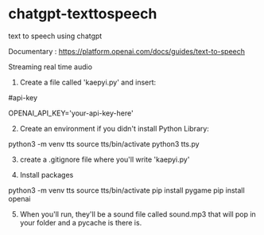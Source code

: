 # chatgpt-texttospeech
text to speech using chatgpt


Documentary : https://platform.openai.com/docs/guides/text-to-speech

Streaming real time audio

1. Create a file called 'kaepyi.py' and insert: 

#api-key

OPENAI_API_KEY='your-api-key-here'

2. Create an environment if you didn't install Python Library: 

python3 -m venv tts 
source tts/bin/activate
python3 tts.py

3. create a .gitignore file where you'll write 'kaepyi.py'

4. Install packages

python3 -m venv tts 
source tts/bin/activate
pip install pygame 
pip install openai 

5. When you'll run, they'll be a sound file called sound.mp3 that will pop in your folder and a pycache is there is.

